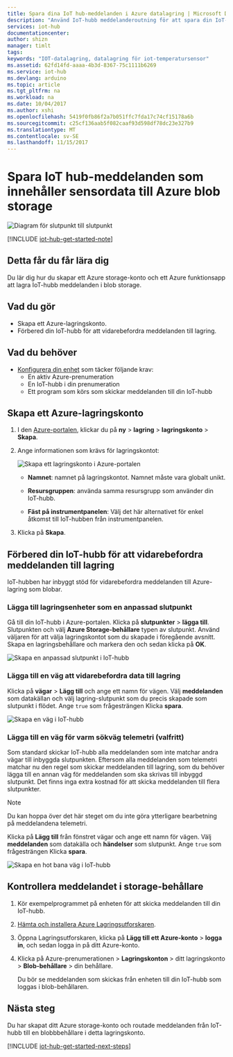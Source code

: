 ```yaml
---
title: Spara dina IoT hub-meddelanden i Azure datalagring | Microsoft Docs
description: "Använd IoT-hubb meddelanderoutning för att spara din IoT-hubb-meddelanden till Azure blob storage. IoT-hubb meddelanden innehåller information, till exempel sensordata som skickas från IoT-enhet."
services: iot-hub
documentationcenter: 
author: shizn
manager: timlt
tags: 
keywords: "IOT-datalagring, datalagring för iot-temperatursensor"
ms.assetid: 62fd14fd-aaaa-4b3d-8367-75c1111b6269
ms.service: iot-hub
ms.devlang: arduino
ms.topic: article
ms.tgt_pltfrm: na
ms.workload: na
ms.date: 10/04/2017
ms.author: xshi
ms.openlocfilehash: 5419f0fb86f2a7b051ffc7fda17c74cf15178a6b
ms.sourcegitcommit: c25cf136aab5f082caaf93d598df78dc23e327b9
ms.translationtype: MT
ms.contentlocale: sv-SE
ms.lasthandoff: 11/15/2017
---
```

# <a name="save-iot-hub-messages-that-contain-sensor-data-to-your-azure-blob-storage"></a>Spara IoT hub-meddelanden som innehåller sensordata till Azure blob storage

![Diagram för slutpunkt till slutpunkt](media/iot-hub-store-data-in-azure-table-storage/1_route-to-storage.png)

[!INCLUDE [iot-hub-get-started-note](../../includes/iot-hub-get-started-note.md)]

## <a name="what-you-learn"></a>Detta får du får lära dig

Du lär dig hur du skapar ett Azure storage-konto och ett Azure funktionsapp att lagra IoT-hubb meddelanden i blob storage.

## <a name="what-you-do"></a>Vad du gör

- Skapa ett Azure-lagringskonto.
- Förbered din IoT-hubb för att vidarebefordra meddelanden till lagring.

## <a name="what-you-need"></a>Vad du behöver

- [Konfigurera din enhet](iot-hub-raspberry-pi-kit-node-get-started.md) som täcker följande krav:
  - En aktiv Azure-prenumeration
  - En IoT-hubb i din prenumeration 
  - Ett program som körs som skickar meddelanden till din IoT-hubb

## <a name="create-an-azure-storage-account"></a>Skapa ett Azure-lagringskonto

1. I den [Azure-portalen](https://portal.azure.com/), klickar du på **ny** > **lagring** > **lagringskonto**  >   **Skapa**.

2. Ange informationen som krävs för lagringskontot:

   ![Skapa ett lagringskonto i Azure-portalen](media\iot-hub-store-data-in-azure-table-storage\1_azure-portal-create-storage-account.png)

   * **Namnet**: namnet på lagringskontot. Namnet måste vara globalt unikt.

   * **Resursgruppen**: använda samma resursgrupp som använder din IoT-hubb.

   * **Fäst på instrumentpanelen**: Välj det här alternativet för enkel åtkomst till IoT-hubben från instrumentpanelen.

3. Klicka på **Skapa**.

## <a name="prepare-your-iot-hub-to-route-messages-to-storage"></a>Förbered din IoT-hubb för att vidarebefordra meddelanden till lagring

IoT-hubben har inbyggt stöd för vidarebefordra meddelanden till Azure-lagring som blobar.

### <a name="add-storage-as-a-custom-endpoint"></a>Lägga till lagringsenheter som en anpassad slutpunkt

Gå till din IoT-hubb i Azure-portalen. Klicka på **slutpunkter** > **lägga till**. Slutpunkten och välj **Azure Storage-behållare** typen av slutpunkt. Använd väljaren för att välja lagringskontot som du skapade i föregående avsnitt. Skapa en lagringsbehållare och markera den och sedan klicka på **OK**.

  ![Skapa en anpassad slutpunkt i IoT-hubb](media\iot-hub-store-data-in-azure-table-storage\2_custom-storage-endpoint.png)

### <a name="add-a-route-to-route-data-to-storage"></a>Lägga till en väg att vidarebefordra data till lagring

Klicka på **vägar** > **Lägg till** och ange ett namn för vägen. Välj **meddelanden** som datakällan och välj lagring-slutpunkt som du precis skapade som slutpunkt i flödet. Ange `true` som frågesträngen Klicka **spara**.

  ![Skapa en väg i IoT-hubb](media\iot-hub-store-data-in-azure-table-storage\3_create-route.png)
  
### <a name="add-a-route-for-hot-path-telemetry-optional"></a>Lägga till en väg för varm sökväg telemetri (valfritt)

Som standard skickar IoT-hubb alla meddelanden som inte matchar andra vägar till inbyggda slutpunkten. Eftersom alla meddelanden som telemetri matchar nu den regel som skickar meddelanden till lagring, som du behöver lägga till en annan väg för meddelanden som ska skrivas till inbyggd slutpunkt. Det finns inga extra kostnad för att skicka meddelanden till flera slutpunkter.

> [!NOTE]
> Du kan hoppa över det här steget om du inte göra ytterligare bearbetning på meddelandena telemetri.

Klicka på **Lägg till** från fönstret vägar och ange ett namn för vägen. Välj **meddelanden** som datakälla och **händelser** som slutpunkt. Ange `true` som frågesträngen Klicka **spara**.

  ![Skapa en hot bana väg i IoT-hubb](media\iot-hub-store-data-in-azure-table-storage\4_hot-path-route.png)

## <a name="verify-your-message-in-your-storage-container"></a>Kontrollera meddelandet i storage-behållare

1. Kör exempelprogrammet på enheten för att skicka meddelanden till din IoT-hubb.

2. [Hämta och installera Azure Lagringsutforskaren](http://storageexplorer.com/).

3. Öppna Lagringsutforskaren, klicka på **Lägg till ett Azure-konto** > **logga in**, och sedan logga in på ditt Azure-konto.

4. Klicka på Azure-prenumerationen > **Lagringskonton** > ditt lagringskonto > **Blob-behållare** > din behållare.

   Du bör se meddelanden som skickas från enheten till din IoT-hubb som loggas i blob-behållaren.

## <a name="next-steps"></a>Nästa steg

Du har skapat ditt Azure storage-konto och routade meddelanden från IoT-hubb till en blobbbehållare i detta lagringskonto.

[!INCLUDE [iot-hub-get-started-next-steps](../../includes/iot-hub-get-started-next-steps.md)]
